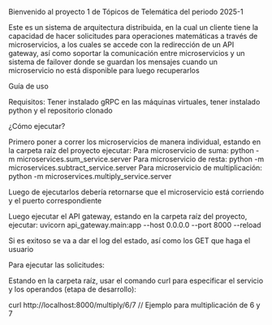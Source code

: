 Bienvenido al proyecto 1 de Tópicos de Telemática del periodo 2025-1

Este es un sistema de arquitectura distribuida, en la cual un cliente tiene la capacidad de hacer solicitudes para operaciones matemáticas a través de microservicios, a los cuales se accede con la redirección de un API gateway, así como soportar la comunicación entre microservicios y un sistema de failover donde se guardan los mensajes cuando un microservicio no está disponible para luego recuperarlos

Guía de uso

Requisitos: Tener instalado gRPC en las máquinas virtuales, tener instalado python y el repositorio clonado

¿Cómo ejecutar?

Primero poner a correr los microservicios de manera individual, estando en la carpeta raíz del proyecto ejecutar:
  Para microservicio de suma: python -m microservices.sum_service.server
  Para microservicio de resta: python -m microservices.subtract_service.server
  Para microservicio de multiplicación: python -m microservices.multiply_service.server
  
Luego de ejecutarlos debería retornarse que el microservicio está corriendo y el puerto correspondiente

Luego ejecutar el API gateway, estando en la carpeta raíz del proyecto, ejecutar:
  uvicorn api_gateway.main:app --host 0.0.0.0 --port 8000 --reload

Si es exitoso se va a dar el log del estado, así como los GET que haga el usuario

Para ejecutar las solicitudes:

Estando en la carpeta raíz, usar el comando curl para especificar el servicio y los operandos (etapa de desarrollo):

curl http://localhost:8000/multiply/6/7  // Ejemplo para multiplicación de 6 y 7
